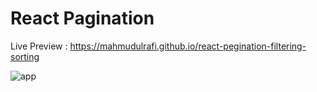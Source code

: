# React Pagination 

Live Preview : https://mahmudulrafi.github.io/react-pegination-filtering-sorting

![app](https://user-images.githubusercontent.com/73344827/132938545-673858f7-2f57-40c6-8451-09ecc17e862c.gif)



